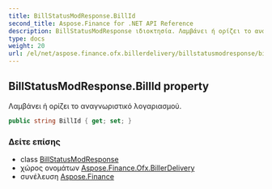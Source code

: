 ```yaml
---
title: BillStatusModResponse.BillId
second_title: Aspose.Finance for .NET API Reference
description: BillStatusModResponse ιδιοκτησία. Λαμβάνει ή ορίζει το αναγνωριστικό λογαριασμού.
type: docs
weight: 20
url: /el/net/aspose.finance.ofx.billerdelivery/billstatusmodresponse/billid/
---
```

## BillStatusModResponse.BillId property

Λαμβάνει ή ορίζει το αναγνωριστικό λογαριασμού.

```csharp
public string BillId { get; set; }
```

### Δείτε επίσης

* class [BillStatusModResponse](../)
* χώρος ονομάτων [Aspose.Finance.Ofx.BillerDelivery](../../billstatusmodresponse/)
* συνέλευση [Aspose.Finance](../../../)


